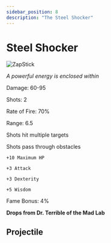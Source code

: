 ```yaml
---
sidebar_position: 8
description: "The Steel Shocker"
---
```


# Steel Shocker

![ZapStick](https://cdn.discordapp.com/attachments/1187552567295758487/1187836752677830656/Steel_Shocker.png)

<i>A powerful energy is enclosed within</i>

Damage: 60-95

Shots: 2

Rate of Fire: 70% 

Range: 6.5

Shots hit multiple targets

Shots pass through obstacles

    +10 Maximum HP
    
    +3 Attack
    
    +3 Dexterity
    
    +5 Wisdom

Fame Bonus: 4%

**Drops from Dr. Terrible of the Mad Lab**

## Projectile

